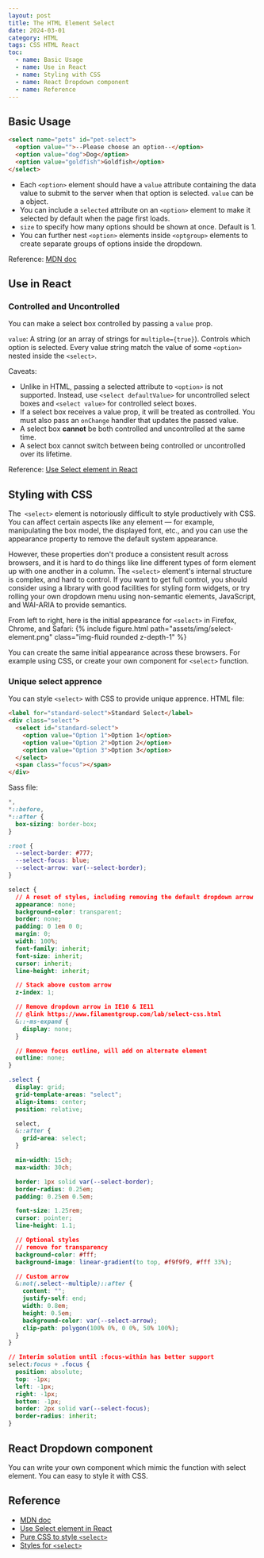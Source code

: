 ```yaml
---
layout: post
title: The HTML Element Select
date: 2024-03-01
category: HTML
tags: CSS HTML React
toc:
  - name: Basic Usage
  - name: Use in React
  - name: Styling with CSS
  - name: React Dropdown component
  - name: Reference
---
```


## Basic Usage

```html
<select name="pets" id="pet-select">
  <option value="">--Please choose an option--</option>
  <option value="dog">Dog</option>
  <option value="goldfish">Goldfish</option>
</select>
```
- Each `<option>` element should have a `value` attribute containing the data value to submit to the server when that option is selected. `value` can be a object.
- You can include a `selected` attribute on an `<option>` element to make it selected by default when the page first loads.
- `size` to specify how many options should be shown at once. Default is 1.
- You can further nest `<option>` elements inside `<optgroup>` elements to create separate groups of options inside the dropdown.

Reference: 
[MDN doc](https://developer.mozilla.org/en-US/docs/Web/HTML/Element/select)

## Use in React

### Controlled and Uncontrolled

You can make a select box controlled by passing a `value` prop.

`value`: A string (or an array of strings for `multiple={true}`). Controls which option is selected. Every value string match the value of some `<option>` nested inside the `<select>`.

Caveats: 
- Unlike in HTML, passing a selected attribute to `<option>` is not supported. Instead, use `<select defaultValue>` for uncontrolled select boxes and `<select value>` for controlled select boxes.
- If a select box receives a value prop, it will be treated as controlled. You must also pass an `onChange` handler that updates the passed value.
- A select box **cannot** be both controlled and uncontrolled at the same time.
- A select box cannot switch between being controlled or uncontrolled over its lifetime.

Reference:
[Use Select element in React](https://react.dev/reference/react-dom/components/select)

## Styling with CSS

The` <select>` element is notoriously difficult to style productively with CSS. You can affect certain aspects like any element — for example, manipulating the box model, the displayed font, etc., and you can use the appearance property to remove the default system appearance.

However, these properties don't produce a consistent result across browsers, and it is hard to do things like line different types of form element up with one another in a column. The `<select>` element's internal structure is complex, and hard to control. If you want to get full control, you should consider using a library with good facilities for styling form widgets, or try rolling your own dropdown menu using non-semantic elements, JavaScript, and WAI-ARIA to provide semantics.

From left to right, here is the initial appearance for `<select>` in Firefox, Chrome, and Safari:
{% include figure.html path="assets/img/select-element.png" class="img-fluid rounded z-depth-1" %}

You can create the same initial appearance across these browsers. For example using CSS, or create your own component for `<select>` function.

### Unique select apprence

You can style `<select>` with CSS to provide unique apprence. 
HTML file: 
```html
<label for="standard-select">Standard Select</label>
<div class="select">
  <select id="standard-select">
    <option value="Option 1">Option 1</option>
    <option value="Option 2">Option 2</option>
    <option value="Option 3">Option 3</option>
  </select>
  <span class="focus"></span>
</div>
```
Sass file:
```css
*,
*::before,
*::after {
  box-sizing: border-box;
}

:root {
  --select-border: #777;
  --select-focus: blue;
  --select-arrow: var(--select-border);
}

select {
  // A reset of styles, including removing the default dropdown arrow
  appearance: none;
  background-color: transparent;
  border: none;
  padding: 0 1em 0 0;
  margin: 0;
  width: 100%;
  font-family: inherit;
  font-size: inherit;
  cursor: inherit;
  line-height: inherit;

  // Stack above custom arrow
  z-index: 1;

  // Remove dropdown arrow in IE10 & IE11
  // @link https://www.filamentgroup.com/lab/select-css.html
  &::-ms-expand {
    display: none;
  }

  // Remove focus outline, will add on alternate element
  outline: none;
}

.select {
  display: grid;
  grid-template-areas: "select";
  align-items: center;
  position: relative;

  select,
  &::after {
    grid-area: select;
  }

  min-width: 15ch;
  max-width: 30ch;

  border: 1px solid var(--select-border);
  border-radius: 0.25em;
  padding: 0.25em 0.5em;

  font-size: 1.25rem;
  cursor: pointer;
  line-height: 1.1;

  // Optional styles
  // remove for transparency
  background-color: #fff;
  background-image: linear-gradient(to top, #f9f9f9, #fff 33%);

  // Custom arrow
  &:not(.select--multiple)::after {
    content: "";
    justify-self: end;
    width: 0.8em;
    height: 0.5em;
    background-color: var(--select-arrow);
    clip-path: polygon(100% 0%, 0 0%, 50% 100%);
  }
}

// Interim solution until :focus-within has better support
select:focus + .focus {
  position: absolute;
  top: -1px;
  left: -1px;
  right: -1px;
  bottom: -1px;
  border: 2px solid var(--select-focus);
  border-radius: inherit;
}
```

## React Dropdown component

You can write your own component which mimic the function with select element.
You can easy to style it with CSS. 

## Reference
- [MDN doc](https://developer.mozilla.org/en-US/docs/Web/HTML/Element/select)
- [Use Select element in React](https://react.dev/reference/react-dom/components/select)
- [Pure CSS to style `<select>`](https://moderncss.dev/custom-select-styles-with-pure-css/)
- [Styles for `<select>`](https://www.sliderrevolution.com/resources/css-select-styles/)